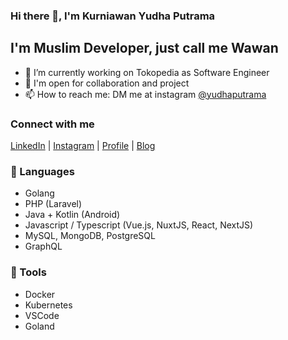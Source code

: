 ### Hi there 👋, I'm Kurniawan Yudha Putrama

## I'm Muslim Developer, just call me Wawan
- 🔭 I’m currently working on Tokopedia as Software Engineer
- 🚧 I'm open for collaboration and project
- 📫 How to reach me: DM me at instagram [@yudhaputrama](https://instagram.com/yudhaputrama)

### Connect with me
[LinkedIn](https://www.linkedin.com/in/yudhaputrama) |
[Instagram](https://instagram/yudhaputrama) |
[Profile](https://yudhaputrama.id) | 
[Blog](https://blog.yudhaputrama.id)

### 📕 Languages
- Golang
- PHP (Laravel)
- Java + Kotlin (Android)
- Javascript / Typescript (Vue.js, NuxtJS, React, NextJS)
- MySQL, MongoDB, PostgreSQL
- GraphQL

### 🧰 Tools
- Docker
- Kubernetes
- VSCode
- Goland
